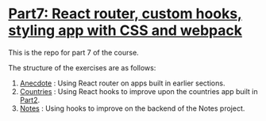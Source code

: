 # [Part7: React router, custom hooks, styling app with CSS and webpack](https://fullstackopen.com/en/part7)

This is the repo for part 7 of the course.

The structure of the exercises are as follows:

1. [Anecdote](./anecdotes/) : Using React router on apps built in earlier sections.
2. [Countries](./countries/) : Using React hooks to improve upon the countries app built in [Part2](../Part2/countries/).
3. [Notes](./notes/) : Using hooks to improve on the backend of the Notes project.
